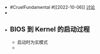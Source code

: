 - #CruelFundamental #[[2022-10-06]] [讨论](https://github.com/CYZH1307/CruelFundamental/tree/main/homework/202210/06)
-
- ## BIOS 到 Kernel 的启动过程
	- 启动时为实模式
	-